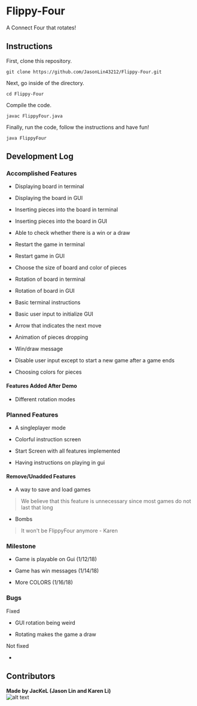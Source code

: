 # Flippy-Four

A Connect Four that rotates!


## Instructions

First, clone this repository.

```
git clone https://github.com/JasonLin43212/Flippy-Four.git
```

Next, go inside of the directory.

```
cd Flippy-Four
```

Compile the code.

```
javac FlippyFour.java
```

Finally, run the code, follow the instructions and have fun!

```
java FlippyFour
```

## Development Log

### Accomplished Features

* Displaying board in terminal

* Displaying the board in GUI

* Inserting pieces into the board in terminal

* Inserting pieces into the board in GUI

* Able to check whether there is a win or a draw

* Restart the game in terminal

* Restart game in GUI

* Choose the size of board and color of pieces

* Rotation of board in terminal

* Rotation of board in GUI

* Basic terminal instructions

* Basic user input to initialize GUI

* Arrow that indicates the next move

* Animation of pieces dropping

* Win/draw message

* Disable user input except to start a new game after a game ends

* Choosing colors for pieces

#### Features Added After Demo

* Different rotation modes

### Planned Features

* A singleplayer mode

* Colorful instruction screen

* Start Screen with all features implemented

* Having instructions on playing in gui

#### Remove/Unadded Features

* A way to save and load games
> We believe that this feature is unnecessary since most games do not last that long

* Bombs
> It won't be FlippyFour anymore - Karen

### Milestone

* Game is playable on Gui (1/12/18)

* Game has win messages (1/14/18)

* More COLORS (1/16/18)

### Bugs

Fixed

* GUI rotation being weird

* Rotating makes the game a draw

Not fixed

*


## Contributors
**Made by JacKeL (Jason Lin and Karen Li)**  
![alt text](http://www.krugerpark.co.za/images/1jackal-gc590a.jpg "A Jackel")
